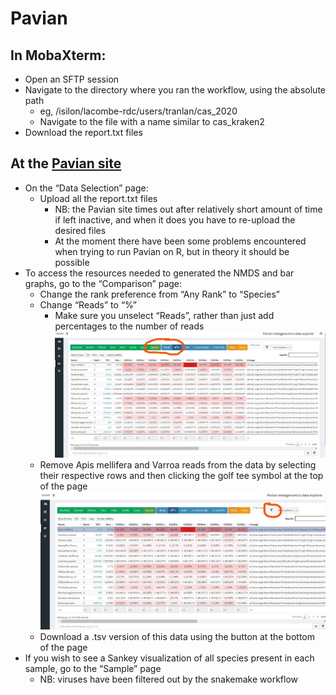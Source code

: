 # Pavian

## In MobaXterm:
* Open an SFTP session
* Navigate to the directory where you ran the workflow, using the absolute path
   * eg, /isilon/lacombe-rdc/users/tranlan/cas_2020
   * Navigate to the file with a name similar to cas_kraken2
* Download the report.txt files

## At the [Pavian site](https://fbreitwieser.shinyapps.io/pavian/)
* On the “Data Selection” page:
   * Upload all the report.txt files
      * NB: the Pavian site times out after relatively short amount of time if left inactive, and when it does you have to re-upload the desired files
     * At the moment there have been some problems encountered when trying to run Pavian on R, but in theory it should be possible
* To access the resources needed to generated the NMDS and bar graphs, go to the “Comparison” page:
   * Change the rank preference from “Any Rank” to “Species”
   * Change “Reads” to “%” 
      * Make sure you unselect “Reads”, rather than just add percentages to the number of reads
 ![desired rank and read settings](https://github.com/BeeCSI-Microbiome/Pavian/blob/main/Rank.jpg)
   * Remove Apis mellifera and Varroa reads from the data by selecting their respective rows and then clicking the golf tee symbol at the top of the page
 ![how to filter unwanted species](https://github.com/BeeCSI-Microbiome/Pavian/blob/main/Filter.jpg)
    * Download a .tsv version of this data using the button at the bottom of the page
 * If you wish to see a Sankey visualization of all species present in each sample, go to the “Sample” page
    * NB: viruses have been filtered out by the snakemake workflow


